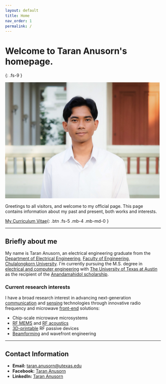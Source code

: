 ```yaml
---
layout: default
title: Home
nav_order: 1
permalink: /
---
```


# Welcome to Taran Anusorn's homepage.
{: .fs-9 }

<img src="pages\01_Home\9E.jpg" alt="Me" style="width:500px;"/>

Greetings to all visitors, and welcome to my official page. This page contains information about my past and present, both works and interests. 

[My Curriculum Vitae](/pages/01_Home/CV2025_TARAN.pdf){: .btn .fs-5 .mb-4 .mb-md-0 }

---

## Briefly about me

My name is Taran Anusorn, an electrical engineering graduate from the [Department of Electrical Engineering](https://ee.eng.chula.ac.th/), [Faculty of Engineering](https://www.eng.chula.ac.th/th/), [Chulalongkorn University](https://www.chula.ac.th/en/). I'm currently pursuing the M.S. degree in [electrical and computer engineering](https://www.ece.utexas.edu/) with [The University of Texas at Austin](https://www.utexas.edu/) as the recipient of the [Anandamahidol scholarship](https://tehran.thaiembassy.org/en/content/the-ananda-mahidol-foundation-and-the-legacy-of-ra?page=5d84667b15e39c3cbc002db9&menu=5d84667b15e39c3cbc002dbb).

### Current research interests
I have a broad research interest in advancing next-generation [communication](https://en.wikipedia.org/wiki/Communications_system#:~:text=A%20communications%20system%20or%20communication,to%20form%20an%20integrated%20whole.) and [sensing](https://en.wikipedia.org/wiki/Sensor) technologies through innovative radio frequency and microwave [front-end](https://en.wikipedia.org/wiki/RF_front_end) solutions:
 - Chip-scale microwave microsystems
 - [RF MEMS](https://en.wikipedia.org/wiki/Radio-frequency_microelectromechanical_system) and [RF acoustics](https://sites.utexas.edu/ruochen/)
 - [3D-printable](https://en.wikipedia.org/wiki/3D_printing) RF passive devices
 - [Beamforming](https://en.wikipedia.org/wiki/Beamforming) and wavefront engineering


---

## Contact Information

- **Email:** [taran.anusorn@utexas.edu](taran.anusorn@utexas.edu)
- **Facebook:** [Taran Anusorn](https://www.facebook.com/nineza.taran)
- **LinkedIn:** [Taran Anusorn](https://www.linkedin.com/in/taran-anusorn-7a4174230)